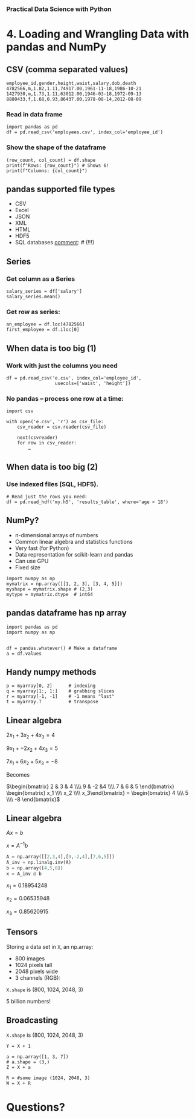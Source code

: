 [comment]: # (THEME = pdsp)
[comment]: # (CODE_THEME = base16/zenburn)

### Practical Data Science with Python
# 4. Loading and Wrangling Data with pandas and NumPy 

[comment]: # (!!!)

## CSV (comma separated values)

```
employee_id,gender,height,waist,salary,dob,death
4782566,m,1.82,1.11,74917.00,1961-11-18,1986-10-21
1427930,m,1.73,1.11,63012.00,1946-03-18,1972-09-13
8880433,f,1.68,0.93,86437.00,1978-08-14,2012-08-09
```
### Read in data frame
```
import pandas as pd
df = pd.read_csv('employees.csv', index_col='employee_id')
```
### Show the shape of the dataframe
```
(row_count, col_count) = df.shape
print(f"Rows: {row_count}") # Shows 6!
print(f"Columns: {col_count}")
```
[comment]: # (!!!)

## pandas supported file types
- CSV
- Excel
- JSON
- XML
- HTML
- HDF5
- SQL databases
[comment]: # (!!!)

## Series

### Get column as a Series
```
salary_series = df['salary']
salary_series.mean()
```

### Get row as series:
```
an_employee = df.loc[4782566]
first_employee = df.iloc[0]
```
[comment]: # (!!!)
 
 
## When data is too big (1)

### Work with just the columns you need
```
df = pd.read_csv('e.csv', index_col='employee_id', 
                  usecols=['waist', 'height'])
```

### No pandas – process one row at a time:
```
import csv

with open('e.csv', 'r') as csv_file:
    csv_reader = csv.reader(csv_file) 
    
    next(csvreader)
    for row in csv_reader:
		…
```

[comment]: # (!!!)


## When data is too big (2)


### Use indexed files (SQL, HDF5). 
```
# Read just the rows you need:
df = pd.read_hdf('my.h5', 'results_table', where='age < 18')
```
[comment]: # (!!!)

## NumPy?

- n-dimensional arrays of numbers
- Common linear algebra and statistics functions
- Very fast (for Python)
- Data representation for scikit-learn and pandas
- Can use GPU
- Fixed size

```
import numpy as np
mymatrix = np.array([[1, 2, 3], [3, 4, 5]])
myshape = mymatrix.shape # (2,3)
mytype = mymatrix.dtype  # int64
```

[comment]: # (!!!)

## pandas dataframe has np array

```
import pandas as pd
import numpy as np


df = pandas.whatever() # Make a dataframe
a = df.values
```
[comment]: # (!!!)

## Handy numpy methods

```
p = myarray[0, 2]      # indexing
q = myarray[1:, 1:]    # grabbing slices
r = myarray[-1, -1]    # -1 means "last"
t = myarray.T          # transpose
```

[comment]: # (!!!)

## Linear algebra

$2 x_1 + 3 x_2 + 4 x_3 = 4$

$9 x_1 + -2 x_2 + 4 x_3 = 5$

$7 x_1 + 6 x_2 + 5 x_3 = -8$

Becomes

$\begin{bmatrix} 
2 & 3 & 4 \\\\
9 & -2 &4 \\\\
7 & 6 & 5 \end{bmatrix} 
\begin{bmatrix} 
x_1 \\\\
x_2 \\\\
x_3\end{bmatrix} = 
\begin{bmatrix} 
4 \\\\ 5 \\\\ -8
\end{bmatrix}$

[comment]: # (!!!)

## Linear algebra

$A x = b$

$x = A^{-1}b$

```python
A = np.array([[2,3,4],[9,-2,4],[7,6,5]])
A_inv = np.linalg.inv(A)
b = np.array([4,5,6])
x = A_inv @ b
```
$x_1 = 0.18954248$

$x_2 = 0.06535948$

$x_3 = 0.85620915$

[comment]: # (!!!)

## Tensors

Storing a data set in `X`, an np.array: 

- 800 images
- 1024 pixels tall
- 2048 pixels wide
- 3 channels (RGB): 

`X.shape` is (800, 1024, 2048, 3)

5 billion numbers!

[comment]: # (!!!)

## Broadcasting

`X.shape` is (800, 1024, 2048, 3)


```
Y = X + 1

a = np.array([1, 3, 7]) 
# a.shape = (3,)
Z = X + a

R = #some image (1024, 2048, 3)
W = X + R
```

[comment]: # (!!!)


# Questions?


